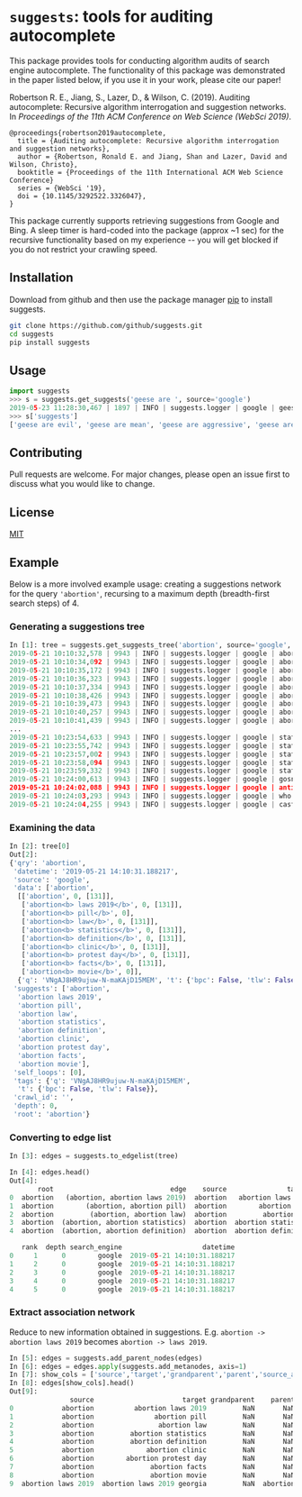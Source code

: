 # `suggests`: tools for auditing autocomplete

This package provides tools for conducting algorithm audits of search engine autocomplete. The functionality of this package was demonstrated in the paper listed below, if you use it in your work, please cite our paper!

Robertson R. E., Jiang, S., Lazer, D., & Wilson, C. (2019). Auditing autocomplete: Recursive algorithm interrogation and suggestion networks. 
In _Proceedings of the 11th ACM Conference on Web Science (WebSci 2019)_.

```
@proceedings{robertson2019autocomplete,
  title = {Auditing autocomplete: Recursive algorithm interrogation and suggestion networks},
  author = {Robertson, Ronald E. and Jiang, Shan and Lazer, David and Wilson, Christo},
  booktitle = {Proceedings of the 11th International ACM Web Science Conference}
  series = {WebSci '19},
  doi = {10.1145/3292522.3326047},
}
```

This package currently supports retrieving suggestions from Google and Bing. A sleep timer is hard-coded into the package (approx ~1 sec) for the recursive functionality based on my experience -- you will get blocked if you do not restrict your crawling speed. 

## Installation

Download from github and then use the package manager [pip](https://pip.pypa.io/en/stable/) to install suggests.

```bash
git clone https://github.com/github/suggests.git
cd suggests
pip install suggests
```

## Usage

```python
import suggests
>>> s = suggests.get_suggests('geese are ', source='google')
2019-05-23 11:28:30,467 | 1897 | INFO | suggests.logger | google | geese are
>>> s['suggests']
['geese are evil', 'geese are mean', 'geese are aggressive', 'geese are jerks', 'geese are the worst', 'geese are scary', 'geese are dinosaurs', 'geese are protected', 'geese are annoying', 'geese are monogamous']
```

## Contributing
Pull requests are welcome. For major changes, please open an issue first to discuss what you would like to change.

## License
[MIT](https://choosealicense.com/licenses/mit/)

## Example

Below is a more involved example usage: creating a suggestions network for the query `'abortion'`, recursing to a maximum depth (breadth-first search steps) of 4.

### Generating a suggestions tree

```python
In [1]: tree = suggests.get_suggests_tree('abortion', source='google', max_depth=4)
2019-05-21 10:10:32,578 | 9943 | INFO | suggests.logger | google | abortion
2019-05-21 10:10:34,092 | 9943 | INFO | suggests.logger | google | abortion laws 2019
2019-05-21 10:10:35,172 | 9943 | INFO | suggests.logger | google | abortion pill
2019-05-21 10:10:36,323 | 9943 | INFO | suggests.logger | google | abortion law
2019-05-21 10:10:37,334 | 9943 | INFO | suggests.logger | google | abortion statistics
2019-05-21 10:10:38,426 | 9943 | INFO | suggests.logger | google | abortion definition
2019-05-21 10:10:39,473 | 9943 | INFO | suggests.logger | google | abortion clinic
2019-05-21 10:10:40,257 | 9943 | INFO | suggests.logger | google | abortion protest day
2019-05-21 10:10:41,439 | 9943 | INFO | suggests.logger | google | abortion facts
...
2019-05-21 10:23:54,633 | 9943 | INFO | suggests.logger | google | statistics on abortion 2019
2019-05-21 10:23:55,742 | 9943 | INFO | suggests.logger | google | statistics on abortion in nigeria
2019-05-21 10:23:57,002 | 9943 | INFO | suggests.logger | google | statistics on abortion uk
2019-05-21 10:23:58,094 | 9943 | INFO | suggests.logger | google | statistics on abortion in the philippines
2019-05-21 10:23:59,332 | 9943 | INFO | suggests.logger | google | statistics on abortion in ireland
2019-05-21 10:24:00,613 | 9943 | INFO | suggests.logger | google | gosnell' abortion doctor movie releases trailer
2019-05-21 10:24:02,088 | 9943 | INFO | suggests.logger | google | anti abortion movie unplanned trailer
2019-05-21 10:24:03,293 | 9943 | INFO | suggests.logger | google | who played the abortion doctor in the movie unplanned
2019-05-21 10:24:04,255 | 9943 | INFO | suggests.logger | google | cast of unplanned wedding
```

### Examining the data
```py
In [2]: tree[0]
Out[2]:
{'qry': 'abortion',
 'datetime': '2019-05-21 14:10:31.188217',
 'source': 'google',
 'data': ['abortion',
  [['abortion', 0, [131]],
   ['abortion<b> laws 2019</b>', 0, [131]],
   ['abortion<b> pill</b>', 0],
   ['abortion<b> law</b>', 0, [131]],
   ['abortion<b> statistics</b>', 0, [131]],
   ['abortion<b> definition</b>', 0, [131]],
   ['abortion<b> clinic</b>', 0, [131]],
   ['abortion<b> protest day</b>', 0, [131]],
   ['abortion<b> facts</b>', 0, [131]],
   ['abortion<b> movie</b>', 0]],
  {'q': 'VNgAJ8HR9ujuw-N-maKAjD15MEM', 't': {'bpc': False, 'tlw': False}}],
 'suggests': ['abortion',
  'abortion laws 2019',
  'abortion pill',
  'abortion law',
  'abortion statistics',
  'abortion definition',
  'abortion clinic',
  'abortion protest day',
  'abortion facts',
  'abortion movie'],
 'self_loops': [0],
 'tags': {'q': 'VNgAJ8HR9ujuw-N-maKAjD15MEM',
  't': {'bpc': False, 'tlw': False}},
 'crawl_id': '',
 'depth': 0,
 'root': 'abortion'}
```


### Converting to edge list
```py
In [3]: edges = suggests.to_edgelist(tree)

In [4]: edges.head()
Out[4]:
       root                             edge    source               target  \
0  abortion   (abortion, abortion laws 2019)  abortion   abortion laws 2019
1  abortion        (abortion, abortion pill)  abortion        abortion pill
2  abortion         (abortion, abortion law)  abortion         abortion law
3  abortion  (abortion, abortion statistics)  abortion  abortion statistics
4  abortion  (abortion, abortion definition)  abortion  abortion definition

   rank  depth search_engine                    datetime
0     1      0        google  2019-05-21 14:10:31.188217
1     2      0        google  2019-05-21 14:10:31.188217
2     3      0        google  2019-05-21 14:10:31.188217
3     4      0        google  2019-05-21 14:10:31.188217
4     5      0        google  2019-05-21 14:10:31.188217
```


### Extract association network

Reduce to new information obtained in suggestions. E.g. `abortion -> abortion laws 2019` becomes `abortion -> laws 2019`.

```py
In [5]: edges = suggests.add_parent_nodes(edges)
In [6]: edges = edges.apply(suggests.add_metanodes, axis=1)
In [7]: show_cols = ['source','target','grandparent','parent','source_add','target_add']
In [8]: edges[show_cols].head()
Out[9]:
               source                      target grandparent    parent source_add   target_add
0            abortion          abortion laws 2019         NaN       NaN   abortion    laws 2019
1            abortion               abortion pill         NaN       NaN   abortion         pill
2            abortion                abortion law         NaN       NaN   abortion          law
3            abortion         abortion statistics         NaN       NaN   abortion   statistics
4            abortion         abortion definition         NaN       NaN   abortion   definition
5            abortion             abortion clinic         NaN       NaN   abortion       clinic
6            abortion        abortion protest day         NaN       NaN   abortion  protest day
7            abortion              abortion facts         NaN       NaN   abortion        facts
8            abortion              abortion movie         NaN       NaN   abortion        movie
9  abortion laws 2019  abortion laws 2019 georgia         NaN  abortion  laws 2019      georgia
```
